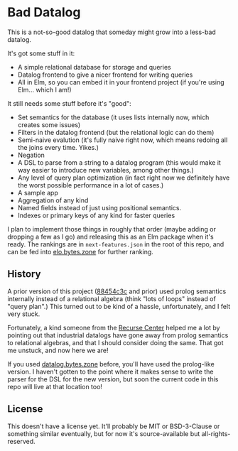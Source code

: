 # Bad Datalog

This is a not-so-good datalog that someday might grow into a less-bad datalog.

It's got some stuff in it:

- A simple relational database for storage and queries
- Datalog frontend to give a nicer frontend for writing queries
- All in Elm, so you can embed it in your frontend project (if you're using Elm... which I am!)

It still needs some stuff before it's "good":

- Set semantics for the database (it uses lists internally now, which creates some issues)
- Filters in the datalog frontend (but the relational logic can do them)
- Semi-naive evalution (it's fully naive right now, which means redoing all the joins every time. Yikes.)
- Negation
- A DSL to parse from a string to a datalog program (this would make it way easier to introduce new variables, among other things.)
- Any level of query plan optimization (in fact right now we definitely have the worst possible performance in a lot of cases.)
- A sample app
- Aggregation of any kind
- Named fields instead of just using positional semantics.
- Indexes or primary keys of any kind for faster queries

I plan to implement those things in roughly that order (maybe adding or dropping a few as I go) and releasing this as an Elm package when it's ready.
The rankings are in `next-features.json` in the root of this repo, and can be fed into [elo.bytes.zone](https://elo.bytes.zone) for further ranking.

## History

A prior version of this project ([88454c3c](https://git.bytes.zone/brian/bad-datalog/commit/88454c3cf2153121384735fe5488286e724eef54) and prior) used prolog semantics internally instead of a relational algebra (think "lots of loops" instead of "query plan".)
This turned out to be kind of a hassle, unfortunately, and I felt very stuck.

Fortunately, a kind someone from the [Recurse Center](https://www.recurse.com/) helped me a lot by pointing out that industrial datalogs have gone away from prolog semantics to relational algebras, and that I should consider doing the same.
That got me unstuck, and now here we are!

If you used [datalog.bytes.zone](https://datalog.bytes.zone) before, you'll have used the prolog-like version.
I haven't gotten to the point where it makes sense to write the parser for the DSL for the new version, but soon the current code in this repo will live at that location too!

## License

This doesn't have a license yet.
It'll probably be MIT or BSD-3-Clause or something similar eventually, but for now it's source-available but all-rights-reserved.
